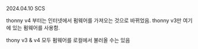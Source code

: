 2024.04.10
SCS

thonny v4 부터는 인터넷에서 펌웨어를 가져오는 것으로 바뀌었음.
thonny v3만 여기에 있는 펌웨어를 사용함.

thony v3 & v4 모두 펌웨어를 로컬에서 불러올 수는 있음